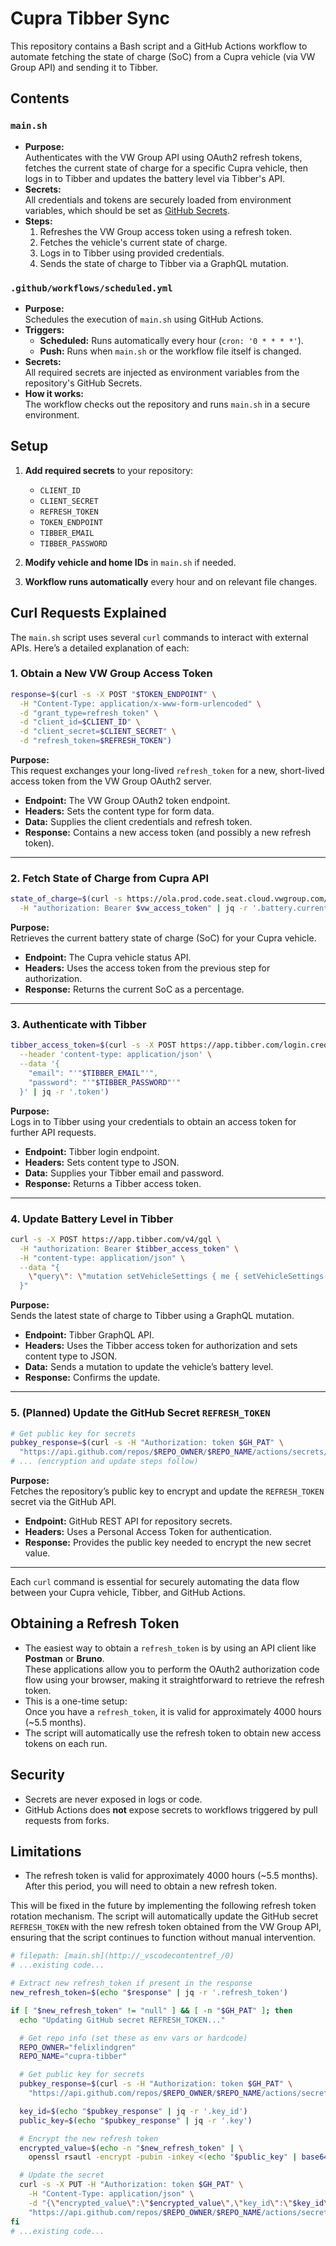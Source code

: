 # Cupra Tibber Sync

This repository contains a Bash script and a GitHub Actions workflow to automate fetching the state of charge (SoC) from a Cupra vehicle (via VW Group API) and sending it to Tibber.

## Contents

### `main.sh`

- **Purpose:**  
  Authenticates with the VW Group API using OAuth2 refresh tokens, fetches the current state of charge for a specific Cupra vehicle, then logs in to Tibber and updates the battery level via Tibber's API.
- **Secrets:**  
  All credentials and tokens are securely loaded from environment variables, which should be set as [GitHub Secrets](https://docs.github.com/en/actions/security-guides/encrypted-secrets).
- **Steps:**
  1. Refreshes the VW Group access token using a refresh token.
  2. Fetches the vehicle's current state of charge.
  3. Logs in to Tibber using provided credentials.
  4. Sends the state of charge to Tibber via a GraphQL mutation.

### `.github/workflows/scheduled.yml`

- **Purpose:**  
  Schedules the execution of `main.sh` using GitHub Actions.
- **Triggers:**
  - **Scheduled:** Runs automatically every hour (`cron: '0 * * * *'`).
  - **Push:** Runs when `main.sh` or the workflow file itself is changed.
- **Secrets:**  
  All required secrets are injected as environment variables from the repository's GitHub Secrets.
- **How it works:**  
  The workflow checks out the repository and runs `main.sh` in a secure environment.

## Setup

1. **Add required secrets** to your repository:
   - `CLIENT_ID`
   - `CLIENT_SECRET`
   - `REFRESH_TOKEN`
   - `TOKEN_ENDPOINT`
   - `TIBBER_EMAIL`
   - `TIBBER_PASSWORD`

2. **Modify vehicle and home IDs** in `main.sh` if needed.

3. **Workflow runs automatically** every hour and on relevant file changes.

## Curl Requests Explained

The `main.sh` script uses several `curl` commands to interact with external APIs. Here’s a detailed explanation of each:

### 1. Obtain a New VW Group Access Token

```bash
response=$(curl -s -X POST "$TOKEN_ENDPOINT" \
  -H "Content-Type: application/x-www-form-urlencoded" \
  -d "grant_type=refresh_token" \
  -d "client_id=$CLIENT_ID" \
  -d "client_secret=$CLIENT_SECRET" \
  -d "refresh_token=$REFRESH_TOKEN")
```

**Purpose:**  
This request exchanges your long-lived `refresh_token` for a new, short-lived access token from the VW Group OAuth2 server.

- **Endpoint:** The VW Group OAuth2 token endpoint.
- **Headers:** Sets the content type for form data.
- **Data:** Supplies the client credentials and refresh token.
- **Response:** Contains a new access token (and possibly a new refresh token).

---

### 2. Fetch State of Charge from Cupra API

```bash
state_of_charge=$(curl -s https://ola.prod.code.seat.cloud.vwgroup.com/v1/vehicles/$VIN/charging/status \
  -H "authorization: Bearer $vw_access_token" | jq -r '.battery.currentSocPercentage')
```

**Purpose:**  
Retrieves the current battery state of charge (SoC) for your Cupra vehicle.

- **Endpoint:** The Cupra vehicle status API.
- **Headers:** Uses the access token from the previous step for authorization.
- **Response:** Returns the current SoC as a percentage.

---

### 3. Authenticate with Tibber

```bash
tibber_access_token=$(curl -s -X POST https://app.tibber.com/login.credentials \
  --header 'content-type: application/json' \
  --data '{
    "email": "'"$TIBBER_EMAIL"'",
    "password": "'"$TIBBER_PASSWORD"'"
  }' | jq -r '.token')
```

**Purpose:**  
Logs in to Tibber using your credentials to obtain an access token for further API requests.

- **Endpoint:** Tibber login endpoint.
- **Headers:** Sets content type to JSON.
- **Data:** Supplies your Tibber email and password.
- **Response:** Returns a Tibber access token.

---

### 4. Update Battery Level in Tibber

```bash
curl -s -X POST https://app.tibber.com/v4/gql \
  -H "authorization: Bearer $tibber_access_token" \
  -H "content-type: application/json" \
  --data "{
    \"query\": \"mutation setVehicleSettings { me { setVehicleSettings(id: \\\"$VEHICLE_ID\\\", homeId: \\\"$HOME_ID\\\", settings: [{ key: \\\"offline.vehicle.batteryLevel\\\", value: $state_of_charge }] ) { id } } }\"
  }"
```

**Purpose:**  
Sends the latest state of charge to Tibber using a GraphQL mutation.

- **Endpoint:** Tibber GraphQL API.
- **Headers:** Uses the Tibber access token for authorization and sets content type to JSON.
- **Data:** Sends a mutation to update the vehicle’s battery level.
- **Response:** Confirms the update.

---

### 5. (Planned) Update the GitHub Secret `REFRESH_TOKEN`

```bash
# Get public key for secrets
pubkey_response=$(curl -s -H "Authorization: token $GH_PAT" \
  "https://api.github.com/repos/$REPO_OWNER/$REPO_NAME/actions/secrets/public-key")
# ... (encryption and update steps follow)
```

**Purpose:**  
Fetches the repository’s public key to encrypt and update the `REFRESH_TOKEN` secret via the GitHub API.

- **Endpoint:** GitHub REST API for repository secrets.
- **Headers:** Uses a Personal Access Token for authentication.
- **Response:** Provides the public key needed to encrypt the new secret value.

---

Each `curl` command is essential for securely automating the data flow between your Cupra vehicle, Tibber, and GitHub Actions.

## Obtaining a Refresh Token

- The easiest way to obtain a `refresh_token` is by using an API client like **Postman** or **Bruno**.  
  These applications allow you to perform the OAuth2 authorization code flow using your browser, making it straightforward to retrieve the refresh token.
- This is a one-time setup:  
  Once you have a `refresh_token`, it is valid for approximately 4000 hours (~5.5 months).
- The script will automatically use the refresh token to obtain new access tokens on each run.

## Security

- Secrets are never exposed in logs or code.
- GitHub Actions does **not** expose secrets to workflows triggered by pull requests from forks.

## Limitations

- The refresh token is valid for approximately 4000 hours (~5.5 months).  
  After this period, you will need to obtain a new refresh token.

This will be fixed in the future by implementing the following refresh token rotation mechanism.
The script will automatically update the GitHub secret `REFRESH_TOKEN` with the new refresh token obtained from the VW Group API, ensuring that the script continues to function without manual intervention.

```bash
# filepath: [main.sh](http://_vscodecontentref_/0)
# ...existing code...

# Extract new refresh_token if present in the response
new_refresh_token=$(echo "$response" | jq -r '.refresh_token')

if [ "$new_refresh_token" != "null" ] && [ -n "$GH_PAT" ]; then
  echo "Updating GitHub secret REFRESH_TOKEN..."

  # Get repo info (set these as env vars or hardcode)
  REPO_OWNER="felixlindgren"
  REPO_NAME="cupra-tibber"

  # Get public key for secrets
  pubkey_response=$(curl -s -H "Authorization: token $GH_PAT" \
    "https://api.github.com/repos/$REPO_OWNER/$REPO_NAME/actions/secrets/public-key")

  key_id=$(echo "$pubkey_response" | jq -r '.key_id')
  public_key=$(echo "$pubkey_response" | jq -r '.key')

  # Encrypt the new refresh token
  encrypted_value=$(echo -n "$new_refresh_token" | \
    openssl rsautl -encrypt -pubin -inkey <(echo "$public_key" | base64 -d) | base64 | tr -d '\n')

  # Update the secret
  curl -s -X PUT -H "Authorization: token $GH_PAT" \
    -H "Content-Type: application/json" \
    -d "{\"encrypted_value\":\"$encrypted_value\",\"key_id\":\"$key_id\"}" \
    "https://api.github.com/repos/$REPO_OWNER/$REPO_NAME/actions/secrets/REFRESH_TOKEN"
fi
# ...existing code...
```
